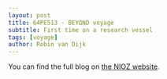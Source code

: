```yaml
---
layout: post
title: 64PE513 - BEYΩND voyage
subtitle: First time on a research vessel
tags: [voyage]
author: Robin van Dijk
---
```


You can find the full blog on [the NIOZ website](https://www.nioz.nl/en/blog/64pe513-blog-the-beyond-expedition).





